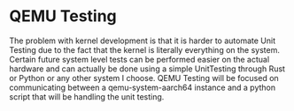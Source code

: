 # QEMU Testing
The problem with kernel development is that it is harder to automate Unit Testing due to the fact that the kernel is literally everything on the system. Certain future system level tests can be performed easier on the actual hardware and can actually be done using a simple UnitTesting through Rust or Python or any other system I choose. QEMU Testing will be focused on communicating between a qemu-system-aarch64 instance and a python script that will be handling the unit testing.
